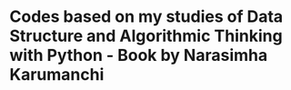 # Codes based on my studies of Data Structure and Algorithmic Thinking with Python - Book by Narasimha Karumanchi
